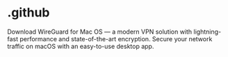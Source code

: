 # .github
Download WireGuard for Mac OS — a modern VPN solution with lightning-fast performance and state-of-the-art encryption. Secure your network traffic on macOS with an easy-to-use desktop app.
